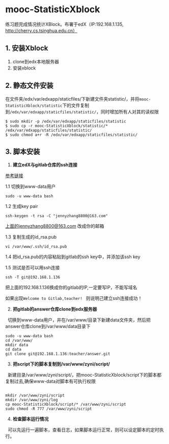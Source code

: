 # mooc-StatisticXblock
练习题完成情况统计XBlock。布署于edX（IP:192.168.1.135, http://cherry.cs.tsinghua.edu.cn）

## 1. 安装Xblock
1. clone到edx本地服务器
2. 安装xblock

## 2. 静态文件安装

在文件夹/edx/var/edxapp/staticfiles/下新建文件夹statistic/，并将```mooc-StatisticXblock/statistic```下的文件复制到```/edx/var/edxapp/staticfiles/statistic/```，同时增加所有人对其的读权限

```
$ sudo mkdir -p /edx/var/edxapp/staticfiles/statistic
$ sudo cp -r mooc-StatisticXblock/statistic/* /edx/var/edxapp/staticfiles/statistic/
$ sudo chmod a+r -R /edx/var/edxapp/staticfiles/statistic/
```

## 3. 脚本安装
1. **建立edX与gitlab仓库的ssh连接**

 [参考链接](http://apple.cs.tsinghua.edu.cn/help/ssh/README)
 
 1.1 切换到www-data用户
 ```
 sudo -u www-data bash
 ```
 1.2 生成key pair
 
 ```
 ssh-keygen -t rsa -C "jennyzhang8800@163.com"
 ```
 上面的jennyzhang8800@163.com 改成你的邮箱
 
 1.3 复制生成的id_rsa.pub
 ```
 vi /var/www/.ssh/id_rsa.pub
 ```
 1.4 把id_rsa.pub的内容粘贴到gitlab的ssh key中，并添加该ssh key
 
 1.5 测试是否可以用ssh连接
 ```
 ssh -T git@192.168.1.136
 ```
 把上面的192.168.1.136换成你的gitlab的IP,一定要写IP，不能写域名
 
 如果出现```Welcome to Gitlab,teacher! ``` 则说明己建立ssh连接成功！
 
2. **把gitlab的answer仓库clone到edx服务器**

   切换到www-data用户，并在/var/www/目录下新建data文件夹，然后把 answer仓库clone到/var/www/data目录下
   
   ```
   sudo -u www-data bash
   cd /var/www/
   mkdir data
   cd data
   git clone git@192.168.1.136:teacher/answer.git
   ```
   
3. **把script下的脚本复制到/var/www/zyni/script/**

   新建目录/var/www/zyni/script/，把mooc-StatisticXblock/script下的脚本都复制过去,确保www-data对脚本有可执行权限
   ```
  
   mkdir /var/www/zyni/script
   mkdir /var/www/zyni/log
   cp mooc-StatisticXblock/script/* /var/www/zyni/script
   sudo chmod -R 777 /var/www/zyni/script
 
   ```
   
 
  
  
4. **检查脚本运行情况**

   可以先运行一遍脚本，查看日志，如果脚本运行正常，则可以设定脚本的定时执行。
   
   
